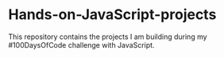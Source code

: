 # Hands-on-JavaScript-projects
This repository contains the projects I am building during my #100DaysOfCode challenge with JavaScript.
